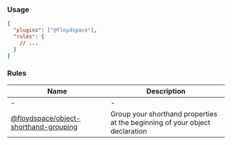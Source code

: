 ### Usage

```json
{
  "plugins": ["@floydspace"],
  "rules": {
    // ...
  }
}
```

### Rules

| Name                                                                       | Description                                                                 |
| -------------------------------------------------------------------------- | --------------------------------------------------------------------------- |
| -                                                                          | -                                                                           |
| [@floydspace/object-shorthand-grouping](docs/object-shorthand-grouping.md) | Group your shorthand properties at the beginning of your object declaration |
